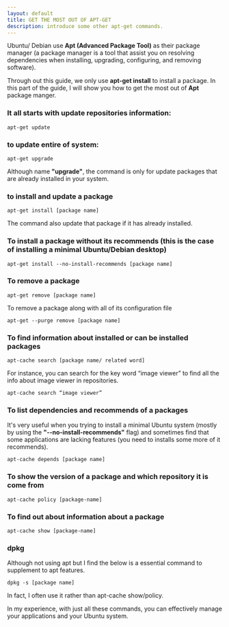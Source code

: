 ```yaml
---
layout: default
title: GET THE MOST OUT OF APT-GET
description: introduce some other apt-get commands.
---
```


Ubuntu/ Debian use **Apt (Advanced Package Tool)** as their package manager (a package manager is a tool that assist you on resolving dependencies when installing, upgrading, configuring, and removing software).

Through out this guide, we only use **apt-get install** to install a package. In this part of the guide, I will show you how to get the most out of **Apt** package manger.

### It all starts with update repositories information:
```
apt-get update
```
### to update entire of system:
```
apt-get upgrade
```
Although name **"upgrade"**, the command is only for update packages that are already installed in your system.

### to install and update a package
```
apt-get install [package name]
```
The command also update that package if it has already installed.

### To install a package without its recommends (this is the case of installing a minimal Ubuntu/Debian desktop)
```
apt-get install --no-install-recommends [package name]
```

### To remove a package
```
apt-get remove [package name]
```
To remove a package along with all of its configuration file
```
apt-get --purge remove [package name]
```

### To find information about installed or can be installed packages
```
apt-cache search [package name/ related word]
```
For instance, you can search for the key word “image viewer” to find all  the info about image viewer in repositories.
```
apt-cache search “image viewer”
```

### To list dependencies and recommends of a packages

It's very useful when you trying to install a minimal Ubuntu system (mostly by using the **"--no-install-recommends"** flag) and sometimes find that some applications are lacking features (you need to installs some more of it recommends).
```
apt-cache depends [package name]
```

### To show the version of a package and which repository it is come from
```
apt-cache policy [package-name]
```

### To find out about information about a package
```
apt-cache show [package-name]
```
### dpkg
Although not using apt but I find the below is a essential command to supplement to apt features.
```
dpkg -s [package name]
```
In fact, I often use it rather than apt-cache show/policy.

In my experience, with just all these commands, you can effectively manage your applications and your Ubuntu system.
